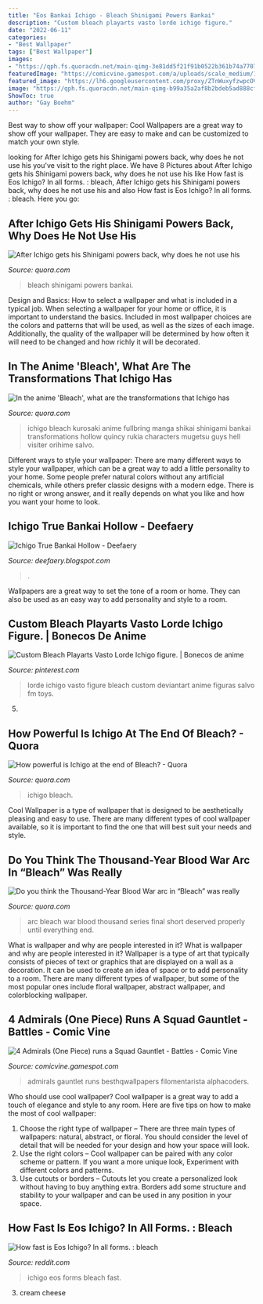 ```yaml
---
title: "Eos Bankai Ichigo - Bleach Shinigami Powers Bankai"
description: "Custom bleach playarts vasto lorde ichigo figure."
date: "2022-06-11"
categories:
- "Best Wallpaper"
tags: ["Best Wallpaper"]
images:
- "https://qph.fs.quoracdn.net/main-qimg-3e81dd5f21f91b0522b361b74a77077e"
featuredImage: "https://comicvine.gamespot.com/a/uploads/scale_medium/11142/111425960/7522309-killerbee.jpg"
featured_image: "https://lh6.googleusercontent.com/proxy/ZTnWuxyfzwpcOVsyb_VbrBpb7iup7eg9VO4sGpDOVdMQZHLlM1TediU0GUBE_Iag-4LDBuDqcHO_EcOwEfLHdCB909qNzM5NcFr4PLAxQvrL-kjHOaRviz00YodOsntSwktvellFhTJzT4qFLxvDf7gyYRPyyVz5UC8=w1200-h630-p-k-no-nu"
image: "https://qph.fs.quoracdn.net/main-qimg-b99a35a2af8b2bdeb5ad888cffd0946a"
ShowToc: true
author: "Gay Boehm"
---
```



Best way to show off your wallpaper:
Cool Wallpapers are a great way to show off your wallpaper. They are easy to make and can be customized to match your own style.

	

		
looking for After Ichigo gets his Shinigami powers back, why does he not use his you've visit to the right place. We have 8 Pictures about After Ichigo gets his Shinigami powers back, why does he not use his like How fast is Eos Ichigo? In all forms. : bleach, After Ichigo gets his Shinigami powers back, why does he not use his and also How fast is Eos Ichigo? In all forms. : bleach. Here you go:
		
    
## After Ichigo Gets His Shinigami Powers Back, Why Does He Not Use His

<img loading=lazy src="https://qph.fs.quoracdn.net/main-qimg-3e81dd5f21f91b0522b361b74a77077e" onerror="this.onerror=null;this.src='https://tse4.mm.bing.net/th?id=OIP.PoHdXyH5GwUis2G3SncHfgHaJu&amp;pid=15.1';" alt="After Ichigo gets his Shinigami powers back, why does he not use his">

_Source: quora.com_

>bleach shinigami powers bankai. 

	

Design and Basics: How to select a wallpaper and what is included in a typical job.
When selecting a wallpaper for your home or office, it is important to understand the basics. Included in most wallpaper choices are the colors and patterns that will be used, as well as the sizes of each image. Additionally, the quality of the wallpaper will be determined by how often it will need to be changed and how richly it will be decorated.

    
## In The Anime &#039;Bleach&#039;, What Are The Transformations That Ichigo Has

<img loading=lazy src="https://qph.fs.quoracdn.net/main-qimg-cff44f3c324fc64ed24dc6a54cc36063" onerror="this.onerror=null;this.src='https://tse1.mm.bing.net/th?id=OIP.z_RPPDJPxk7STcalTMNgYwHaJu&amp;pid=15.1';" alt="In the anime &#039;Bleach&#039;, what are the transformations that Ichigo has">

_Source: quora.com_

>ichigo bleach kurosaki anime fullbring manga shikai shinigami bankai transformations hollow quincy rukia characters mugetsu guys hell visiter orihime salvo. 

	

Different ways to style your wallpaper:
There are many different ways to style your wallpaper, which can be a great way to add a little personality to your home. Some people prefer natural colors without any artificial chemicals, while others prefer classic designs with a modern edge. There is no right or wrong answer, and it really depends on what you like and how you want your home to look.

    
## Ichigo True Bankai Hollow - Deefaery

<img loading=lazy src="https://lh6.googleusercontent.com/proxy/ZTnWuxyfzwpcOVsyb_VbrBpb7iup7eg9VO4sGpDOVdMQZHLlM1TediU0GUBE_Iag-4LDBuDqcHO_EcOwEfLHdCB909qNzM5NcFr4PLAxQvrL-kjHOaRviz00YodOsntSwktvellFhTJzT4qFLxvDf7gyYRPyyVz5UC8=w1200-h630-p-k-no-nu" onerror="this.onerror=null;this.src='https://tse3.mm.bing.net/th?id=OIP.IPWqbWt4DjevzOxYkouwbAHaD4&amp;pid=15.1';" alt="Ichigo True Bankai Hollow - Deefaery">

_Source: deefaery.blogspot.com_

>. 

	

Wallpapers are a great way to set the tone of a room or home. They can also be used as an easy way to add personality and style to a room.

    
## Custom Bleach Playarts Vasto Lorde Ichigo Figure. | Bonecos De Anime

<img loading=lazy src="https://i.pinimg.com/originals/41/9f/e0/419fe0b5d1b72f4625d8e7ad2a8ada8c.jpg" onerror="this.onerror=null;this.src='https://tse4.mm.bing.net/th?id=OIP.TdWq7ZsEjRuriwuuIMnaGwHaM7&amp;pid=15.1';" alt="Custom Bleach Playarts Vasto Lorde Ichigo figure. | Bonecos de anime">

_Source: pinterest.com_

>lorde ichigo vasto figure bleach custom deviantart anime figuras salvo fm toys. 

	

5.

    
## How Powerful Is Ichigo At The End Of Bleach? - Quora

<img loading=lazy src="https://qph.fs.quoracdn.net/main-qimg-68499784ff8c9173c1aa23b1211e4a8b" onerror="this.onerror=null;this.src='https://tse1.mm.bing.net/th?id=OIP.aEmXhP-MkXPBqiOxIR5KiwHaGZ&amp;pid=15.1';" alt="How powerful is Ichigo at the end of Bleach? - Quora">

_Source: quora.com_

>ichigo bleach. 

	

Cool Wallpaper is a type of wallpaper that is designed to be aesthetically pleasing and easy to use. There are many different types of cool wallpaper available, so it is important to find the one that will best suit your needs and style.

    
## Do You Think The Thousand-Year Blood War Arc In “Bleach” Was Really

<img loading=lazy src="https://qph.fs.quoracdn.net/main-qimg-b99a35a2af8b2bdeb5ad888cffd0946a" onerror="this.onerror=null;this.src='https://tse4.mm.bing.net/th?id=OIP.uZo1oq-LK961rYiM_9CUagAAAA&amp;pid=15.1';" alt="Do you think the Thousand-Year Blood War arc in “Bleach” was really">

_Source: quora.com_

>arc bleach war blood thousand series final short deserved properly until everything end. 

	

What is wallpaper and why are people interested in it?
What is wallpaper and why are people interested in it?
Wallpaper is a type of art that typically consists of pieces of text or graphics that are displayed on a wall as a decoration. It can be used to create an idea of space or to add personality to a room. There are many different types of wallpaper, but some of the most popular ones include floral wallpaper, abstract wallpaper, and colorblocking wallpaper.

    
## 4 Admirals (One Piece) Runs A Squad Gauntlet - Battles - Comic Vine

<img loading=lazy src="https://comicvine.gamespot.com/a/uploads/scale_medium/11142/111425960/7522309-killerbee.jpg" onerror="this.onerror=null;this.src='https://tse4.mm.bing.net/th?id=OIP.0BL5hrLwbbrDPsc0V6ZRBAHaEo&amp;pid=15.1';" alt="4 Admirals (One Piece) runs a Squad Gauntlet - Battles - Comic Vine">

_Source: comicvine.gamespot.com_

>admirals gauntlet runs besthqwallpapers filomentarista alphacoders. 

	

Who should use cool wallpaper?
Cool wallpaper is a great way to add a touch of elegance and style to any room. Here are five tips on how to make the most of cool wallpaper: 
1) Choose the right type of wallpaper – There are three main types of wallpapers: natural, abstract, or floral. You should consider the level of detail that will be needed for your design and how your space will look. 
2) Use the right colors – Cool wallpaper can be paired with any color scheme or pattern. If you want a more unique look, Experiment with different colors and patterns. 
3) Use cutouts or borders – Cutouts let you create a personalized look without having to buy anything extra. Borders add some structure and stability to your wallpaper and can be used in any position in your space.

    
## How Fast Is Eos Ichigo? In All Forms. : Bleach

<img loading=lazy src="https://i.redd.it/owd45r8xbhoz.png" onerror="this.onerror=null;this.src='https://tse3.mm.bing.net/th?id=OIP.5NySIVXeXgUFj0FwrXGLpwEWDg&amp;pid=15.1';" alt="How fast is Eos Ichigo? In all forms. : bleach">

_Source: reddit.com_

>ichigo eos forms bleach fast. 

	

3. cream cheese 

